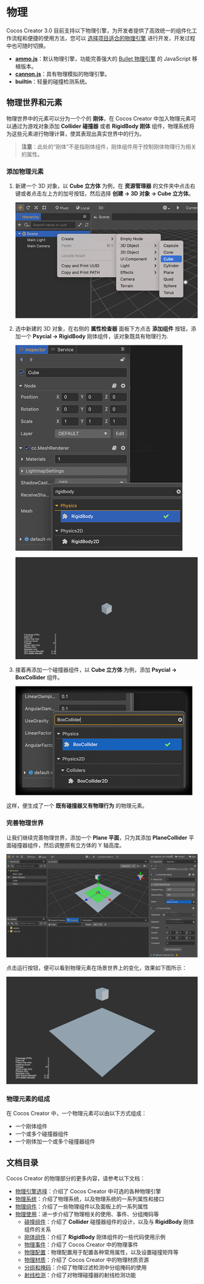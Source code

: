 # 物理

Cocos Creator 3.0 目前支持以下物理引擎，为开发者提供了高效统一的组件化工作流程和便捷的使用方法，您可以 [选择项目适合的物理引擎](physics-item.md) 进行开发，开发过程中也可随时切换。

- [**ammo.js**](https://github.com/cocos-creator/ammo.js)：默认物理引擎，功能完善强大的 [Bullet 物理引擎](https://pybullet.org/wordpress/) 的 JavaScript 移植版本。
- [**cannon.js**](https://github.com/cocos-creator/cannon.js)：具有物理模拟的物理引擎。
- **builtin**：轻量的碰撞检测系统。

## 物理世界和元素

物理世界中的元素可以分为一个个的 **刚体**，在 Cocos Creator 中加入物理元素可以通过为游戏对象添加 **Collider 碰撞器** 或者 **RigidBody 刚体** 组件，物理系统将为这些元素进行物理计算，使其表现出真实世界中的行为。

> **注意**：此处的“刚体”不是指刚体组件，刚体组件用于控制刚体物理行为相关的属性。

### 添加物理元素

1. 新建一个 3D 对象，以 **Cube 立方体** 为例，在 **资源管理器** 的文件夹中点击右键或者点击左上方的加号按钮，然后选择 **创建 -> 3D 对象 -> Cube 立方体**。

    ![add-cube](img/physics-add-cube.png)

2. 选中新建的 3D 对象，在右侧的 **属性检查器** 面板下方点击 **添加组件** 按钮，添加一个 **Psycial -> RigidBody** 刚体组件，该对象既具有物理行为.

    ![add-rigidbody](img/physics-add-rigidbody.png)

    ![with-rigidbody](img/physics-with-rigidbody.gif)

3. 接着再添加一个碰撞器组件，以 **Cube 立方体** 为例，添加 **Psycial -> BoxCollider** 组件。

    ![add-boxcollider](img/physics-add-boxcollider.png)

这样，便生成了一个 **既有碰撞器又有物理行为** 的物理元素。

### 完善物理世界

让我们继续完善物理世界，添加一个 **Plane 平面**，只为其添加 **PlaneCollider** 平面碰撞器组件，然后调整原有立方体的 Y 轴高度。

![](img/physics-add-plane.png)

点击运行按钮，便可以看到物理元素在场景世界上的变化，效果如下图所示：

![scene-movement](img/physics-scene-movement.gif)

### 物理元素的组成

在 Cocos Creator 中，一个物理元素可以由以下方式组成：

- 一个刚体组件
- 一个或多个碰撞器组件
- 一个刚体加一个或多个碰撞器组件

## 文档目录

Cocos Creator 的物理部分的更多内容，请参考以下文档：

- [物理引擎选择](physics-item.md)：介绍了 Cocos Creator 中可选的各种物理引擎
- [物理系统](physics-system.md)：介绍了物理系统，以及物理系统的一系列属性和接口
- [物理组件](physics-component.md)：介绍了一些物理组件以及面板上的一系列属性
- [物理使用](physics-use.md)：进一步介绍了物理相关的使用、事件、分组掩码等
    - [碰撞组件](physics-collider.md)：介绍了 **Collider** 碰撞器组件的设计，以及与 **RigidBody** 刚体组件的关系
    - [刚体组件](physics-rigidbody.md)：介绍了 **RigidBody** 刚体组件的一些代码使用示例
    - [物理事件](physics-event.md)：介绍了 Cocos Creator 中的物理事件
    - [物理配置](physics-configs.md)：物理配置用于配置各种常用属性，以及设置碰撞矩阵等
    - [物理材质](physics-material.md)：介绍了 Cocos Creator 中的物理材质资源
    - [分组和掩码](physics-group-mask.md)：介绍了物理过滤检测中分组掩码的使用
    - [射线检测](physics-raycast.md)：介绍了对物理碰撞器的射线检测功能
